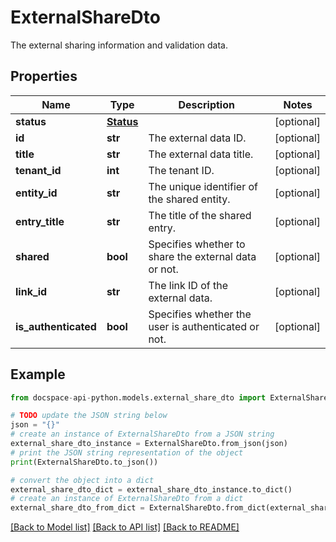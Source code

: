 # ExternalShareDto
The external sharing information and validation data.

## Properties

Name | Type | Description | Notes
------------ | ------------- | ------------- | -------------
**status** | [**Status**](Status.md) |  | [optional] 
**id** | **str** | The external data ID. | [optional] 
**title** | **str** | The external data title. | [optional] 
**tenant_id** | **int** | The tenant ID. | [optional] 
**entity_id** | **str** | The unique identifier of the shared entity. | [optional] 
**entry_title** | **str** | The title of the shared entry. | [optional] 
**shared** | **bool** | Specifies whether to share the external data or not. | [optional] 
**link_id** | **str** | The link ID of the external data. | [optional] 
**is_authenticated** | **bool** | Specifies whether the user is authenticated or not. | [optional] 

## Example

```python
from docspace-api-python.models.external_share_dto import ExternalShareDto

# TODO update the JSON string below
json = "{}"
# create an instance of ExternalShareDto from a JSON string
external_share_dto_instance = ExternalShareDto.from_json(json)
# print the JSON string representation of the object
print(ExternalShareDto.to_json())

# convert the object into a dict
external_share_dto_dict = external_share_dto_instance.to_dict()
# create an instance of ExternalShareDto from a dict
external_share_dto_from_dict = ExternalShareDto.from_dict(external_share_dto_dict)
```
[[Back to Model list]](../README.md#documentation-for-models) [[Back to API list]](../README.md#documentation-for-api-endpoints) [[Back to README]](../README.md)


